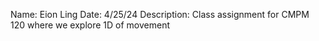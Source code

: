 Name: Eion Ling
Date: 4/25/24
Description: Class assignment for CMPM 120 where we explore 1D of movement